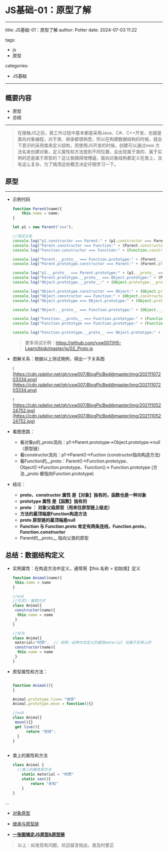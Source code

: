 # JS基础-01：原型了解

---

title: JS基础-01：原型了解
author: Potter
date: 2024-07-03 11:22

tags:

- js
- 原型

categories:

- JS基础

---

## 概要内容

- 原型
- 总结

---

> 在接触JS之前，我工作过程中基本都是采用Java、C#、C++开发，也就是面向对象编程，对于类、继承都很熟悉，所以在构建数据结构的时候，就会下意识的采用类来定义结构，而使用JS开发的时候，创建可以通过new 方法名来创建对象，定义属性和方法放到不同位置，会出现属于类的、属于实例的还是属于原型的？这让我搞得很懵逼，面向对象结构都定义在类上，没有这么复杂，为了搞清这些概念决定仔细学习一下。

## 原型

---

- 示例代码

  ```jsx
  function Parent(name){
      this.name = name;
  }

  let p1 = new Parent("xxx");

  //测试关系
  console.log("p1.constructor === Parent:" + (p1.constructor === Parent));//true
  console.log("Parent.constructor === Function:" + (Parent.constructor === Function));//true
  console.log("Function.constructor === Function:" + (Function.constructor === Function));//true

  console.log("Parent.__proto__ === Function.prototype:" + (Parent.__proto__ === Function.prototype));//true
  console.log("Parent.prototype.constructor === Parent:" + (Parent.prototype.constructor === Parent));//true

  console.log("p1.__proto__ === Parent.prototype:" + (p1.__proto__ === Parent.prototype));//true
  console.log("Parent.prototype.__proto__ === Object.prototype:" + (Parent.prototype.__proto__ === Object.prototype));//true
  console.log("Object.prototype.__proto__:" + (Object.prototype.__proto__));//null

  console.log("Object.prototype.constructor === Object:" + (Object.prototype.constructor === Object));//ture
  console.log("Object.constructor === Function:" + (Object.constructor === Function));//ture
  console.log("Object.prototype === Object.prototype:" + (Object.prototype === Object.prototype));//ture

  console.log("Object.__proto__ === Function.prototype:" + (Object.__proto__ === Function.prototype));//ture

  console.log("Function.__proto__ === Function.prototype:" + (Function.__proto__ === Function.prototype));//ture
  console.log("Function.prototype === Function.prototype:" + (Function.prototype === Function.prototype));//ture

  console.log("Function.prototype.__proto__ === Object.prototype:" + (Function.prototype.__proto__ === Object.prototype));//ture
  ```

  > 更多测试示例：<https://github.com/yxw007/H5-Learn/blob/master/js/02_Proto.js>

- 图解关系：根据以上测试用例，得出一下关系图

  ![https://cdn.jsdelivr.net/gh/yxw007/BlogPicBed@master/img/20211107203334.png](https://cdn.jsdelivr.net/gh/yxw007/BlogPicBed@master/img/20211107203334.png)

  ![https://cdn.jsdelivr.net/gh/yxw007/BlogPicBed@master/img/20211105224752.jpg](https://cdn.jsdelivr.net/gh/yxw007/BlogPicBed@master/img/20211105224752.jpg)

- 看图思路：
  - 看对象p的\_proto流向：p1→Parent.prototype→Object.prototype→null（原型链）
  - 看constructor流向：p1→Parent()→Fuction (constructor指向构造方法)
  - 看Function的\_\_proto：Parent()→Function.prototype、Object()→Function.prototype、Function()→ Function.prototype (方法.\_*proto* 都指向Function.prototype)

- 结论：
  - ****proto**、constructor 属性 是【对象】独有的，函数也是一种对象**
  - **prototype 属性 是【函数】独有的**
  - ****proto** ： 对象父级原型（用来往原型链上级走）**
  - **方法的最顶端是Function构造方法**
  - ****proto** 原型链的最顶端是null**
  - **Function 与 Function.proto 肯定有两条连线，Function.proto，Function.constructor**
  - Parent的\_\_proto\_\_ 指向父类的原型

## 总结：数据结构定义

- 实例属性：在构造方法中定义，通常用【this.名称 = 初始值】定义

  ```jsx
  function Animal(name){
   this.name = name
  }

  //es6
  //方式1：推荐方式
  class Animal{
   constructor(name){
    this.name = name
   }
  }

  //补充
  class Animal{
   material="材质",  // 说明：此种方式定义的属性material 也属于实例上的
   constructor(name){
    this.name = name
   }
  }
  ```

- 原型属性和方法：

  ```jsx

  function Animal(){
  }

  Animal.prototype.live= "地球"
  Animal.prototype.move = function(){}

  //es6
  class Animal{
   move(){}
   get live(){
        return "地球";
    }
  }
  ```

  ```
  ```

- 类上的属性和方法

  ```jsx
  class Animal {
    //类上的属性和方法
      static material = "材质"
      static sex(){
          return "未知"
      }
  }
  ```

...

- [对象原型](https://developer.mozilla.org/zh-CN/docs/Learn/JavaScript/Objects/Object_prototypes)

- [继承与原型链](https://developer.mozilla.org/zh-CN/docs/Web/JavaScript/Inheritance_and_the_prototype_chain)

- [**一张图搞定JS原型&原型链**](https://segmentfault.com/a/1190000021232132)

> 以上：如发现有问题，欢迎留言指出，我及时更正

